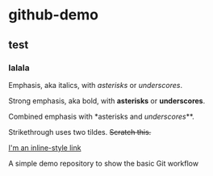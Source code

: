 # github-demo
##  test
###  lalala

Emphasis, aka italics, with *asterisks* or _underscores_.

Strong emphasis, aka bold, with **asterisks** or __underscores__.

Combined emphasis with *asterisks and _underscores_**.

Strikethrough uses two tildes. ~~Scratch this.~~

[I'm an inline-style link](https://www.google.com)

A simple demo repository to show the basic Git workflow
